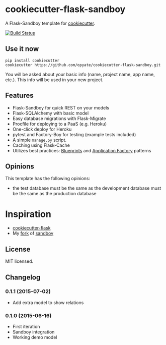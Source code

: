 # cookiecutter-flask-sandboy

A Flask-Sandboy template for [cookiecutter](https://github.com/audreyr/cookiecutter).

[![Build Status](https://travis-ci.org/opyate/cookiecutter-flask-sandboy.svg)](https://travis-ci.org/opyate/cookiecutter-flask-sandboy)

## Use it now

    pip install cookiecutter
    cookiecutter https://github.com/opyate/cookiecutter-flask-sandboy.git

You will be asked about your basic info (name, project name, app name, etc.). This info will be used in your new project.

## Features

- Flask-Sandboy for quick REST on your models
- Flask-SQLAlchemy with basic model
- Easy database migrations with Flask-Migrate
- Procfile for deploying to a PaaS (e.g. Heroku)
- One-click deploy for Heroku
- pytest and Factory-Boy for testing (example tests included)
- A simple ```manage.py``` script.
- Caching using Flask-Cache
- Utilizes best practices: [Blueprints](http://flask.pocoo.org/docs/blueprints/) and [Application Factory](http://flask.pocoo.org/docs/patterns/appfactories/) patterns

## Opinions

This template has the following opinions:

- the test database must be the same as the development database must be the same as the production database

# Inspiration

- [cookiecutter-flask](https://github.com/sloria/cookiecutter-flask)
- My [fork](https://github.com/opyate/flask_sandboy) of [sandboy](https://github.com/jeffknupp/flask_sandboy)


## License

MIT licensed.

## Changelog

### 0.1.1 (2015-07-02)

- Add extra model to show relations

### 0.1.0 (2015-06-16)

- First iteration
- Sandboy integration
- Working demo model


